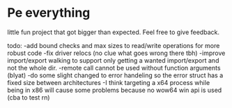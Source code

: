 # Pe everything
 
little fun project that got bigger than expected. Feel free to give feedback.

todo:
-add bound checks and max sizes to read/write operations for more robust code
-fix driver relocs (no clue what goes wrong there tbh)
-improve import/export walking to support only getting a wanted import/export and not the whole dir.
-remote call cannot be used without function arguments (blyat)
-do some slight changed to error handeling so the error struct has a fixed size between architectures
-I think targeting a x64 process while being in x86 will cause some problems because no wow64 win api is used (cba to test rn)
